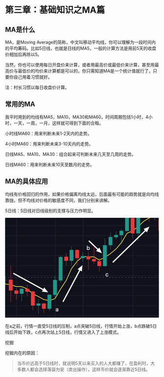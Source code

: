 # 第三章：基础知识之MA篇

## MA是什么

MA，是Moving Average的简称，中文叫移动平均线，你可以理解为一段时间内的平均筹码。比如5日线，也就是日线的MA5，一般的计算方法是用前5天的收盘价相加后再除以5。

当然，你也可以使用每日开盘价来计算，或者用最高价或最低价来计算，甚至用最高价与最低价的均价来计算都是可以的，你只需知道MA是一个统计值就行了，只要你自己用着习惯就好。

注：村长习惯以每日收盘价计算。

## 常用的MA

我平时用到的均线有MA5，MA10，MA30和MA60，时间周期包括1小时，4小时，一天，一周，一月，这样就可得到下面的合租。

小时线MA60：用来判断未来1-2天内的走势。

4小时MA60：用来判断未来3-10天内的走势。

日线MA5、MA10、MA30：组合起来可判断未来几天至几周的走势。

日线MA60：用来判断未来10天至数月的走势。

## MA的具体应用

均线有价格回归的作用，如果价格偏离均线太远，后面最有可能的趋势就是向均线靠拢。但不均线对价格的敏感度不同，我们分别来讲解。

5日线：5日线对日线级别的支撑与压力作明显。

![5&#x65E5;&#x7EBF;&#x5BF9;&#x8D70;&#x52BF;&#x7684;&#x652F;&#x6491;&#x4E0E;&#x538B;&#x529B;&#x4F5C;&#x7528;](.gitbook/assets/xnip2020-03-30_18-47-06%20%281%29.jpeg)

在a之前，行情一直受5日线的压制，a点突破5日线，行情开始上涨，b点跌破5日线后开始下跌，c点再次站上5日线，行情又进入了上涨模式。

挖掘

挖掘内在的原因：

> 当币价远高于5日线时，就说明5天以来买入的人大都赚了，在盈利时，大多数人都会选择落袋为安（卖出操作），这样币价就会逐渐靠近5日线。



